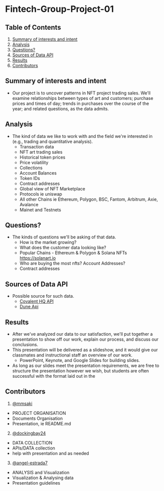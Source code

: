 # Fintech-Group-Project-01

## Table of Contents

1. [Summary of interests and intent](#summary-of-interests-and-intent)
2. [Analysis](#analysis)
3. [Questions?](#questions)
4. [Sources of Data API](#sources-of-data-api)
5. [Results](#results)
6. [Contributors](#contributors)

## Summary of interests and intent
* Our project is to uncover patterns in NFT project trading sales. We'll examine relationships between types of art and customers; purchase prices and times of day; trends in purchases over the course of the year; and related questions, as the data admits.

## Analysis

* The kind of data we like to work with and the field we're interested in (e.g., trading and quantitative analysis).
    * Transaction data 
    * NFT art trading sales
    * Historical token prices
    * Price volatility
    * Collections
    * Account Balances
    * Token IDs
    * Contract addresses
    * Global view of NFT Marketplace
    * Protocols ie uniswap
    * All other Chains ie Ethereum, Polygon, BSC, Fantom, Arbitrum, Axie, Avalance
    * Mainet and Testnets

## Questions?

* The kinds of questions we'll be asking of that data.
    * How is the market growing?
    * What does the customer data looking like?
    * Popular Chains - Ethereum & Polygon & Solana NFTs https://solanart.io
    * Who are buying the most nfts? Account Addresses?
    * Contract addresses

## Sources of Data API

* Possible source for such data.
    * [Covalent HQ API](https://www.covalenthq.com/docs/)
    * [Dune Api](https://docs.dune.com)


## Results

* After we've analyzed our data to our satisfaction, we'll put together a presentation to show off our work, explain our process, and discuss our conclusions.
* This presentation will be delivered as a slideshow, and it would give our classmates and instructional staff an overview of our work. 
    * PowerPoint, Keynote, and Google Slides for building slides.
* As long as our slides meet the presentation requirements, we are free to structure the presentation however we wish, but students are often successful with the format laid out in the 

## Contributors 

1. [@mmsaki](https://github.com/mmsaki)
- PROJECT ORGANISATION
- Documents Organisation
- Presentation, ie README.md

2. [@dockingbay24](https://github.com/dockingbay24)
- DATA COLLECTION
- APIs/DATA collection
- help with presentation and as needed


3. [@angel-estrada7](https://github.com/angel-estrada7)
- ANALYSIS and Visualization
- Visualization & Analysing data
- Presentation guidelines
